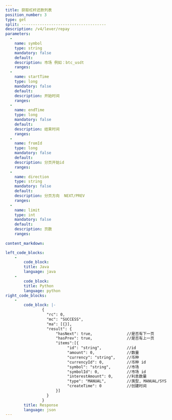 ```yaml
---
title: 获取杠杆还款列表
position_number: 3
type: get
split: -------------------------------------
description: /v4/lever/repay
parameters:
  -
    name: symbol
    type: string
    mandatory: false
    default:
    description: 市场 例如：btc_usdt
    ranges:
  -
    name: startTime
    type: long
    mandatory: false
    default:
    description: 开始时间
    ranges:
  -
    name: endTime
    type: long
    mandatory: false
    default:
    description: 结束时间
    ranges:
  -
    name: fromId
    type: long
    mandatory: false
    default:
    description: 分页开始id
    ranges:
  -
    name: direction
    type: string
    mandatory: false
    default:
    description: 分页方向  NEXT/PREV
    ranges:
  -
    name: limit
    type: int
    mandatory: false
    default:
    description: 页数
    ranges:
  
content_markdown: 

left_code_blocks:
    -
        code_block:
        title: Java
        language: java
    -
        code_block:
        title: Python
        language: python
right_code_blocks:
    -
        code_block: |-
                {
                  "rc": 0,
                  "mc": "SUCCESS",
                  "ma": [{}],
                  "result": {
                      "hasNext": true,               //是否有下一页
                      "hasPrev": true,               //是否有上一页
                      "items":[{
                           "id": "string",           //id
                           "amount": 0,              //数量
                           "currency": "string",     //币种
                           "currencyId": 0,          //币种 id
                           "symbol": "string",       //市场
                           "symbolId": 0,            //市场 id
                           "interestAmount": 0,      //利息数量
                           "type": "MANUAL",         //类型, MANUAL/SYSTEM
                           "createTime": 0           //创建时间
                      }]
                  }
                }
        title: Response
        language: json
---
```

